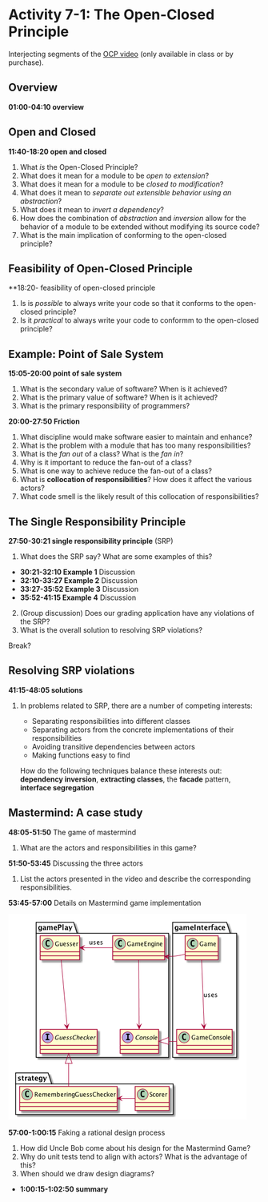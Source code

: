 # Activity 7-1: The Open-Closed Principle

Interjecting segments of the [OCP video](../videos/11-ocp.md) (only available in class or by purchase).

## Overview

**01:00-04:10 overview**

## Open and Closed

**11:40-18:20 open and closed**

1. What *is* the Open-Closed Principle?
2. What does it mean for a module to be *open to extension*?
3. What does it mean for a module to be *closed to modification*?
4. What does it mean to *separate out extensible behavior using an abstraction*?
5. What does it mean to *invert a dependency*?
6. How does the combination of *abstraction* and *inversion* allow for the behavior of a module to be extended without modifying its source code?
7. What is the main implication of conforming to the open-closed principle?

## Feasibility of Open-Closed Principle

**18:20- feasibility of open-closed principle
1. Is is *possible* to always write your code so that it conforms to the open-closed principle?
2. Is it *practical* to always write your code to conformm to the open-closed principle?

## Example: Point of Sale System

**15:05-20:00 point of sale system**

1. What is the secondary value of software? When is it achieved?
2. What is the primary value of software? When is it achieved?
3. What is the primary responsibility of programmers?

**20:00-27:50 Friction**

1. What discipline would make software easier to maintain and enhance?
2. What is the problem with a module that has too many responsibilities?
3. What is the *fan out* of a class? What is the *fan in*?
4. Why is it important to reduce the fan-out of a class?
5. What is one way to achieve reduce the fan-out of a class?
6. What is **collocation of responsibilities**? How does it affect the various actors?
7. What code smell is the likely result of this collocation of responsibilities?

## The Single Responsibility Principle

**27:50-30:21 single responsibility principle** (SRP)

1. What does the SRP say? What are some examples of this?

- **30:21-32:10 Example 1** Discussion
- **32:10-33:27 Example 2** Discussion
- **33:27-35:52 Example 3** Discussion
- **35:52-41:15 Example 4** Discussion

2. (Group discussion) Does our grading application have any violations of the SRP?
3. What is the overall solution to resolving SRP violations?

Break?

## Resolving SRP violations

**41:15-48:05 solutions**

1. In problems related to SRP, there are a number of competing interests:
    - Separating responsibilities into different classes
    - Separating actors from the concrete implementations of their responsibilities
    - Avoiding transitive dependencies between actors
    - Making functions easy to find

    How do the following techniques balance these interests out: **dependency inversion**, **extracting classes**, the **facade** pattern, **interface segregation**

## Mastermind: A case study

**48:05-51:50** The game of mastermind

1. What are the actors and responsibilities in this game?

**51:50-53:45** Discussing the three actors

1. List the actors presented in the video and describe the corresponding responsibilities.

**53:45-57:00** Details on Mastermind game implementation

![](../images/mastermindResponsibilities.png)

**57:00-1:00:15** Faking a rational design process

1. How did Uncle Bob come about his design for the Mastermind Game?
2. Why do unit tests tend to align with actors? What is the advantage of this?
3. When should we draw design diagrams?

- **1:00:15-1:02:50 summary**
